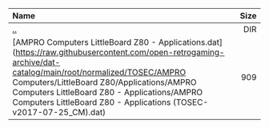 |Name|Size|
|:---|---:|
|[..](../index.html)|DIR|
|[AMPRO Computers LittleBoard Z80 - Applications.dat](https://raw.githubusercontent.com/open-retrogaming-archive/dat-catalog/main/root/normalized/TOSEC/AMPRO Computers/LittleBoard Z80/Applications/AMPRO Computers LittleBoard Z80 - Applications/AMPRO Computers LittleBoard Z80 - Applications (TOSEC-v2017-07-25_CM).dat)|909|
